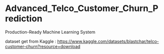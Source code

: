 # Advanced_Telco_Customer_Churn_Prediction
Production-Ready Machine Learning System

dataset get from Kaggle : https://www.kaggle.com/datasets/blastchar/telco-customer-churn?resource=download